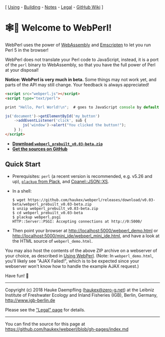 
\[ [Using](using.html) -
[Building](building.html) -
[Notes](notes.html) -
[Legal](legal.html) -
[GitHub Wiki](https://github.com/haukex/webperl/wiki) \]

🕸️🐪 Welcome to WebPerl!
======================


WebPerl uses the power of [WebAssembly](https://webassembly.org/) and
[Emscripten](http://emscripten.org/) to let you run Perl 5 in the browser!

WebPerl does not translate your Perl code to JavaScript, instead, it is
a port of the `perl` binary to WebAssembly, so that you have the full
power of Perl at your disposal!

**Notice: WebPerl is very much in beta.**
Some things may not work yet, and parts of the API may still change.
Your feedback is always appreciated!

```html
<script src="webperl.js"></script>
<script type="text/perl">

print "Hello, Perl World!\n";  # goes to JavaScript console by default

js('document')->getElementById('my_button')
	->addEventListener('click', sub {
		js('window')->alert("You clicked the button!");
	} );
</script>
```

- [**Download `webperl_prebuilt_v0.03-beta.zip`**](https://github.com/haukex/webperl/releases/download/v0.03-beta/webperl_prebuilt_v0.03-beta.zip)
- [**Get the sources on GitHub**](https://github.com/haukex/webperl)


Quick Start
-----------

- Prerequisites: `perl` (a recent version is recommended, e.g. v5.26 and up),
  [`plackup` from Plack](https://metacpan.org/pod/distribution/Plack/script/plackup),
  and [Cpanel::JSON::XS](https://metacpan.org/pod/Cpanel::JSON::XS).

- In a shell:
  
      $ wget https://github.com/haukex/webperl/releases/download/v0.03-beta/webperl_prebuilt_v0.03-beta.zip
      $ unzip webperl_prebuilt_v0.03-beta.zip
      $ cd webperl_prebuilt_v0.03-beta
      $ plackup webperl.psgi
      HTTP::Server::PSGI: Accepting connections at http://0:5000/

- Then point your browser at
  <http://localhost:5000/webperl_demo.html> or
  <http://localhost:5000/mini_ide/webperl_mini_ide.html>,
  and have a look at the HTML source of `webperl_demo.html`.

You may also host the contents of the above ZIP archive on a webserver of your choice,
as described in [Using WebPerl](using.html). (Note: In `webperl_demo.html`, you'll
likely see "AJAX Failed!", which is to be expected since your webserver won't
know how to handle the example AJAX request.)

Have fun! ️🐪


***

Copyright (c) 2018 Hauke Daempfling (haukex@zero-g.net)
at the Leibniz Institute of Freshwater Ecology and Inland Fisheries (IGB),
Berlin, Germany, <http://www.igb-berlin.de>

Please see the ["Legal" page](legal.html) for details.

***

You can find the source for this page at
<https://github.com/haukex/webperl/blob/gh-pages/index.md>

